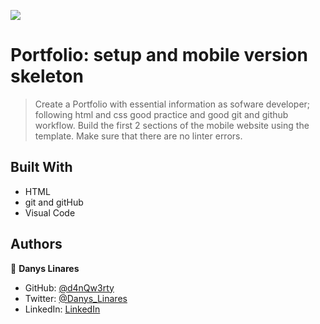![](https://img.shields.io/badge/Microverse-blueviolet)

# Portfolio: setup and mobile version skeleton

>Create a Portfolio with essential information as sofware developer; following html and css good practice and good git and github workflow.
>Build the first 2 sections of the mobile website using the template.
>Make sure that there are no linter errors.

## Built With

- HTML
- git and gitHub
- Visual Code



## Authors

👤 **Danys Linares**

- GitHub: [@d4nQw3rty](https://github.com/d4nQw3rty)
- Twitter: [@Danys_Linares](https://twitter.com/Danys_Linares)
- LinkedIn: [LinkedIn](https://www.linkedin.com/in/danys-linares-6a328b238?lipi=urn%3Ali%3Apage%3Ad_flagship3_profile_view_base_contact_details%3BnkyI5IMjTzSg4PVJIZh%2BMw%3D%3D)